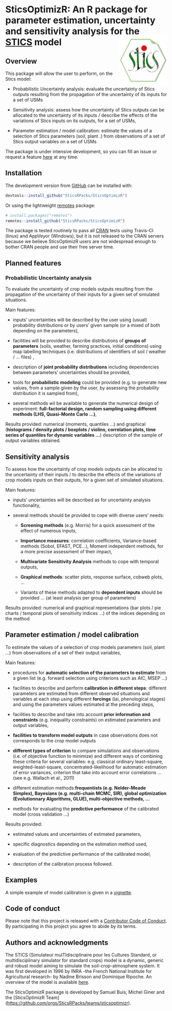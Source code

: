 
<!-- README.md is generated from README.Rmd. Please edit that file -->

# SticsOptimizR: An R package for parameter estimation, uncertainty and sensitivity analysis for the [STICS](https://www6.paca.inra.fr/stics_eng/) model <img src="man/figures/logo.png" alt="logo" width="150" align="right" />

## Overview

This package will allow the user to perform, on the Stics model:

  - Probabilistic Uncertainty analysis: evaluate the uncertainty of
    Stics outputs resulting from the propagation of the uncertainty of
    its inputs for a set of USMs

  - Sensitivity analysis: assess how the uncertainty of Stics outputs
    can be allocated to the uncertainty of its inputs / describe the
    effects of the variations of Stics inputs on its outputs, for a set
    of USMs,

  - Parameter estimation / model calibration: estimate the values of a
    selection of Stics parameters (soil, plant .) from observations of a
    set of Stics output variables on a set of USMs

The package is under intensive development, so you can fill an issue or
request a feature
[here](https://github.com/SticsRPacks/SticsOptimizR/issues) at any time.

## Installation

The development version from [GitHub](https://github.com/) can be
installed with:

``` r
devtools::install_github("SticsRPacks/SticsOptimizR")
```

Or using the lightweight
[remotes](https://github.com/r-lib/remotes#readme) package:

``` r
# install.packages("remotes")
remotes::install_github("SticsRPacks/SticsOptimizR")
```

The package is tested routinely to pass all
[CRAN](https://CRAN.R-project.org) tests using Travis-CI (linux) and
AppVeyor (Windows), but it is not released to the CRAN servers because
we believe SticsOptimizR users are not widespread enough to bother CRAN
people and use their free server time.

## Planned features

### Probabilistic Uncertainty analysis

To evaluate the uncertainty of crop models outputs resulting from the
propagation of the uncertainty of their inputs for a given set of
simulated situations.

Main features:

  - inputs’ uncertainties will be described by the user using (usual)
    probability distributions or by users’ given sample (or a mixed of
    both depending on the parameters),

  - facilities will be provided to describe distributions of **groups of
    parameters** (soils, weather, farming practices, initial conditions)
    using map labelling techniques (i.e. distributions of identifiers of
    soil / weather / … files) ,

  - description of **joint probability distributions** including
    dependencies between parameters’ uncertainties should be provided,

  - tools for **probabilistic modeling** could be provided (e.g. to
    generate new values, from a sample given by the user, by assessing
    the probability distribution it is sampled from),

  - several methods wil be available to generate the numerical design of
    experiment: **full-factorial design, random sampling using different
    methods (LHS, Quasi-Monte Carlo …)**,

Results provided: numerical (moments, quantiles …) and graphical
(**histograms / density plots / boxplots / violins, correlation plots,
time series of quantiles for dynamic variables …**) description of the
sample of output variables obtained.

## Sensitivity analysis

To assess how the uncertainty of crop models outputs can be allocated to
the uncertainty of their inputs / to describe the effects of the
variations of crop models inputs on their outputs, for a given set of
simulated situations.

Main features:

  - inputs’ uncertainties will be described as for uncertainty analysis
    functionality,

  - several methods should be provided to cope with diverse users’
    needs:
    
      - **Screening methods** (e.g. Morris) for a quick assessment of
        the effect of numerous inputs,
    
      - **Importance measures**: correlation coefficients,
        Variance-based methods (Sobol, EFAST, PCE…), Moment independent
        methods, for a more precise assessment of their impact,
    
      - **Multivariate Sensitivity Analysis** methods to cope with
        temporal outputs,
    
      - **Graphical methods**: scatter plots, response surface, cobweb
        plots, …
    
      - Variants of these methods adapted to **dependent inputs** should
        be provided … (at least analysis per group of parameters)

Results provided: numerical and graphical representations (bar plots /
pie charts / temporal plots of sensitivity indices …) of the indices
depending on the method

## Parameter estimation / model calibration

To estimate the values of a selection of crop models parameters (soil,
plant …) from observations of a set of their output variables,

Main features:

  - procedures for **automatic selection of the parameters to estimate**
    from a given list (e.g. forward selection using criterions such as
    AIC, MSEP …)

  - facilities to describe and perform **calibration in different
    steps**: different parameters are estimated from different observed
    situations and variables at each step using different **forcings**
    (lai, phenological stages) and using the parameters values estimated
    at the preceding steps,

  - facilities to describe and take into account **prior information and
    constraints** (e.g. inequality constraints) on estimated parameters
    and output variables,

  - **facilities to transform model outputs** in case observations does
    not corresponds to the crop model outputs

  - **different types of criterion** to compare simulations and
    observations (i.e. of objective function to minimize) and different
    ways of combining these criteria for several variables:
    e.g. classical ordinary least-square, weighted-least-square,
    concentrated-likelihood for automatic estimation of error variances,
    criterion that take into account error correlations … (see
    e.g. Wallach et al., 2011)

  - different estimation methods:**frequentists (e.g. Nelder-Meade
    Simplex), Bayesians (e.g. multi-chain MCMC, SIR), global
    optimization (Evolutionnary Algorithms, GLUE), multi-objective
    methods, …**

  - methods for evaluating the **predictive performance** of the
    calibrated model (cross validation …)

Results provided:

  - estimated values and uncertainties of estimated parameters,

  - specific diagnostics depending on the estimation method used,

  - evaluation of the predictive performance of the calibrated model,

  - description of the calibration process followed.

## Examples

A simple example of model calibration is given in a
[vignette](https://SticsRPacks.github.io/SticsOptimizR/articles/Parameter_estimation_simple_case.html).

## Code of conduct

Please note that this project is released with a [Contributor Code of
Conduct](CODE_OF_CONDUCT.md). By participating in this project you agree
to abide by its terms.

## Authors and acknowledgments

The STICS (Simulateur mulTIdisciplinaire pour les Cultures Standard, or
multidisciplinary simulator for standard crops) model is a dynamic,
generic and robust model aiming to simulate the soil-crop-atmosphere
system. It was first developed in 1996 by INRA -the French National
Institute for Agricultural research- by Nadine Brisson and Dominique
Ripoche. An overview of the model is available
[here](https://www6.paca.inra.fr/stics_eng/About-us/Stics-model-overview).

The SticsOptimizR package is developed by Samuel Buis, Michel Giner and
the \[SticsOptimizR Team\]
(<https://github.com/orgs/SticsRPacks/teams/sticsoptimizr>).
